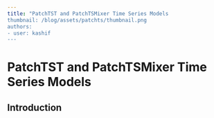 ```yaml
---
title: "PatchTST and PatchTSMixer Time Series Models
thumbnail: /blog/assets/patchts/thumbnail.png
authors:
- user: kashif
---
```


# PatchTST and PatchTSMixer Time Series Models

## Introduction
